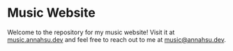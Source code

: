 # Music Website

Welcome to the repository for my music website! Visit it at [music.annahsu.dev](https://music.annahsu.dev) and feel free to reach out to me at [music@annahsu.dev](mailto:music@annahsu.dev).
